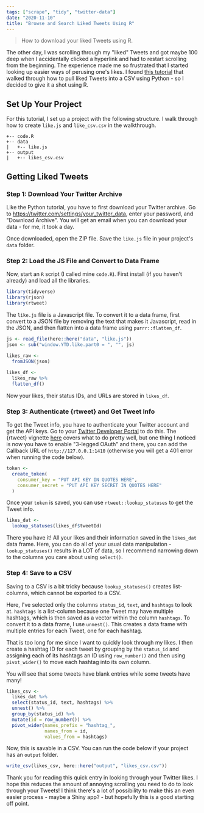 ```yaml
---
tags: ["scrape", "tidy", "twitter-data"]
date: "2020-11-10"
title: "Browse and Search Liked Tweets Using R"
---
```


> How to download your liked Tweets using R.

<!--more-->

The other day, I was scrolling through my "liked" Tweets and got maybe 100 deep when I accidentally clicked a hyperlink and had to restart scrolling from the beginning. The experience made me so frustrated that I started looking up easier ways of perusing one's likes. I found [this tutorial](https://medium.com/@xoelop/how-to-browse-and-search-your-liked-tweets-711fc1b70851) that walked through how to pull liked Tweets into a CSV using Python - so I decided to give it a shot using R.

## Set Up Your Project

For this tutorial, I set up a project with the following structure. I walk through how to create `like.js` and `like_csv.csv` in the walkthrough.

```
+-- code.R
+-- data
|   +-- like.js
+-- output
|   +-- likes_csv.csv
```

## Getting Liked Tweets

### Step 1: Download Your Twitter Archive

Like the Python tutorial, you have to first download your Twitter archive. 
Go to https://twitter.com/settings/your_twitter_data, enter your password, and "Download Archive". You will get an email when you can download your data - for me, it took a day.

Once downloaded, open the ZIP file. Save the `like.js` file in your project's `data` folder.

### Step 2: Load the JS File and Convert to Data Frame

Now, start an `R` script (I called mine `code.R`). First install (if you haven't already) and load all the libraries.


```r
library(tidyverse)
library(rjson)
library(rtweet)
```

The `like.js` file is a Javascript file. To convert it to a data frame, first convert to a JSON file by removing the text that makes it Javascript, read in the JSON, and then flatten into a data frame using `purrr::flatten_df`.


```r
js <- read_file(here::here("data", "like.js"))
json <- sub("window.YTD.like.part0 = ", "", js)
 
likes_raw <-
  fromJSON(json)

likes_df <-
  likes_raw %>% 
  flatten_df()
```

Now your likes, their status IDs, and URLs are stored in `likes_df`.

### Step 3: Authenticate {rtweet} and Get Tweet Info

To get the Tweet info, you have to authenticate your Twitter account and get the API keys. Go to your [Twitter Developer Portal](https://developer.twitter.com/en/portal/projects-and-apps) to do this. The {rtweet} vignette [here](https://cran.r-project.org/web/packages/rtweet/vignettes/auth.html) covers what to do pretty well, but one thing I noticed is now you have to enable "3-legged OAuth" and there, you can add the Callback URL of `http://127.0.0.1:1410` (otherwise you will get a 401 error when running the code below).


```r
token <-
  create_token(
    consumer_key = "PUT API KEY IN QUOTES HERE",
    consumer_secret = "PUT API KEY SECRET IN QUOTES HERE"
  )
```

Once your `token` is saved, you can use `rtweet::lookup_statuses` to get the Tweet info.


```r
likes_dat <-
  lookup_statuses(likes_df$tweetId)
```

There you have it! All your likes and their information saved in the `likes_dat` data frame. Here, you can do all of your usual data manipulation - `lookup_statuses()` results in a LOT of data, so I recommend narrowing down to the columns you care about using `select()`.

### Step 4: Save to a CSV

Saving to a CSV is a bit tricky because `lookup_statuses()` creates list-columns, which cannot be exported to a CSV.

Here, I've selected only the columns `status_id`, `text`, and `hashtags` to look at. `hashtags` is a list-column because one Tweet may have multiple hashtags, which is then saved as a vector within the column `hashtags`. To convert it to a data frame, I use `unnest()`. This creates a data frame with multiple entries for each Tweet, one for each hashtag.

That is too long for me since I want to quickly look through my likes. I then create a hashtag ID for each tweet by grouping by the `status_id` and assigning each of its hashtags an ID using `row_number()` and then using `pivot_wider()` to move each hashtag into its own column.

You will see that some tweets have blank entries while some tweets have many!


```r
likes_csv <-
  likes_dat %>% 
  select(status_id, text, hashtags) %>% 
  unnest() %>% 
  group_by(status_id) %>% 
  mutate(id = row_number()) %>% 
  pivot_wider(names_prefix = "hashtag_",
              names_from = id,
              values_from = hashtags)
```

Now, this is savable in a CSV. You can run the code below if your project has an `output` folder.


```r
write_csv(likes_csv, here::here("output", "likes_csv.csv"))
```

Thank you for reading this quick entry in looking through your Twitter likes. I hope this reduces the amount of annoying scrolling you need to do to look through your Tweets! I think there's a lot of possibility to make this an even easier process - maybe a Shiny app? - but hopefully this is a good starting off point.
